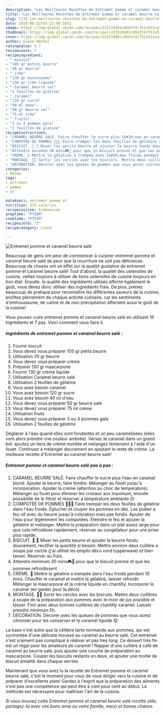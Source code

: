 ```yaml
---
description: "Les Meilleures Recettes de Entremet pomme et caramel beurre salé"
title: "Les Meilleures Recettes de Entremet pomme et caramel beurre salé"
slug: 5133-les-meilleures-recettes-de-entremet-pomme-et-caramel-beurre-sale
date: 2020-08-22T05:22:08.585Z
image: https://img-global.cpcdn.com/recipes/223318401c0bb37d/751x532cq70/entremet-pomme-et-caramel-beurre-sale-photo-principale-de-la-recette.jpg
thumbnail: https://img-global.cpcdn.com/recipes/223318401c0bb37d/751x532cq70/entremet-pomme-et-caramel-beurre-sale-photo-principale-de-la-recette.jpg
cover: https://img-global.cpcdn.com/recipes/223318401c0bb37d/751x532cq70/entremet-pomme-et-caramel-beurre-sale-photo-principale-de-la-recette.jpg
author: Glenn Mendez
ratingvalue: 4.7
reviewcount: 7
recipeingredient:
- " biscuit"
- "105 gr petits beurre"
- "20 gr beurre"
- " crme"
- "130 gr mascarpone"
- "130 gr crme liquide"
- " Caramel beurre sal"
- "2 feuilles de glatine"
- " caramel"
- "120 gr sucre"
- "40 ml deau"
- "50 gr beurre sal"
- "75 ml crme"
- " fruits"
- "3 ou 4 pommes gala"
- "2 feuilles de glatine"
recipeinstructions:
- "CARAMEL BEURRE SALÉ. Faire chauffer le sucre plus l&#39;eau en caramel blond. Ajouter le beurre, faire fondre. Mélanger au fouet jusqu&#39;à incorporation. Ajouter la crème (attention au choc de température). Mélanger au fouet pour éliminer les cristaux aux maximum, ensuite possibilité de le filtrer et réserver a température ambiante 😊"
- "COMPOTÉE DE POMMES 🍎🍏🍎 Faire tremper les deux feuilles de gélatine dans l&#39;eau froide. Éplucher et couper les pommes en dés. Les poêler à feu vif avec du beurre jusqu&#39;à coloration mais pas fondu. Ajouter de l&#39;eau pour légèrement les compotées. Éteindre le feu et ajouter la gélatine et mélanger. Mettre la préparation dans un plat assez large pour que cela refroidisse rapidement, réserver au congélateur pour une prise plus rapide."
- "BISCUIT. 🍪 🍪 Mixer les petits beurre et ajouter le beurre fondu doucement, rectifier la quantité si besoin. Mettre environ deux cuillère à soupe par cercle (j&#39;ai utilisé les empilo déco rond tupperware) et bien tasser. Réserver au frais."
- "Attendre minimum 30 mins🎮🎲 pour que le biscuit prenne et que les pommes refroidissent"
- "CRÈME. 🍶 Mettre la gélatine a trempée dans l&#39;eau froide pendant 10 mins. Chauffer le caramel et mettre la gélatine, laisser refroidir. Mélanger le mascarpone et la crème liquide en chantilly. Incorporer le caramel (en garder pour la déco)"
- "MONTAGE. 🍰🥧 Sortir les cercles avec les biscuits. Mettre deux cuillères à soupe de la préparation aux pommes avec le moin de jus possible et tasser. Finir avec deux bonnes cuillères de chantilly caramel. Laisser prendre minimum 5h."
- "DÉCORATION. Décorer avec les queues de pommes que vous aurez citronner pour les conserver et le caramel liquide 😋"
categories:
- Resep
tags:
- entremet
- pomme
- et

katakunci: entremet pomme et 
nutrition: 175 calories
recipecuisine: Indonesian
preptime: "PT26M"
cooktime: "PT53M"
recipeyield: "2"
recipecategory: Lunch

---
```



![Entremet pomme et caramel beurre salé](https://img-global.cpcdn.com/recipes/223318401c0bb37d/751x532cq70/entremet-pomme-et-caramel-beurre-sale-photo-principale-de-la-recette.jpg)

Beaucoup de gens ont peur de commencer à cuisiner entremet pomme et caramel beurre salé de peur que la nourriture ne soit pas délicieuse. Beaucoup de choses ont un effet sur la qualité gustative de entremet pomme et caramel beurre salé! Tout d'abord, la qualité des ustensiles de cuisine, veillez toujours à utiliser de bons ustensiles de cuisine toujours en bon état. Ensuite, la qualité des ingrédients utilisés affecte également le goût, vous devez donc utiliser des ingrédients frais. De plus, prenez beaucoup de pratique pour reconnaître les différentes saveurs de la cuisine, profitez pleinement de chaque activité culinaire, car les sentiments d'enthousiasme, de calme et de non-précipitation affectent aussi le goût de la cuisine!

<!--inarticleads1-->

Vous pouvez cuire entremet pomme et caramel beurre salé en utilisant 16 Ingrédients et 7 pas. Voici comment vous faire il.

##### Ingrédients de entremet pomme et caramel beurre salé :

1. Fournir  biscuit
1. Vous devez vous préparer 105 gr petits beurre
1. Utilisation 20 gr beurre
1. Vous devez vous préparer  crème
1. Préparer 130 gr mascarpone
1. Fournir 130 gr crème liquide
1. Utilisation  Caramel beurre salé
1. Utilisation 2 feuilles de gélatine
1. Vous avez besoin  caramel
1. Vous avez besoin 120 gr sucre
1. Vous avez besoin 40 ml d&#39;eau
1. Vous devez vous préparer 50 gr beurre salé
1. Vous devez vous préparer 75 ml crème
1. Utilisation  fruits
1. Vous devez vous préparer 3 ou 4 pommes gala
1. Utilisation 2 feuilles de gélatine


Déglacer à l&#39;eau quand elles sont fondantes et un peu caramélisées (elles vont alors prendre une couleur ambrée). Versez le caramel dans un grand bol, ajoutez un tiers de crème montée et mélangez lentement à l&#39;aide d&#39;un fouet. Continuez à mélanger doucement en ajoutant le reste de crème. La meilleure recette d&#39;Entremet au caramel beurre salé! 

<!--inarticleads2-->

##### Entremet pomme et caramel beurre salé pas à pas :

1. CARAMEL BEURRE SALÉ. Faire chauffer le sucre plus l&#39;eau en caramel blond. Ajouter le beurre, faire fondre. Mélanger au fouet jusqu&#39;à incorporation. Ajouter la crème (attention au choc de température). Mélanger au fouet pour éliminer les cristaux aux maximum, ensuite possibilité de le filtrer et réserver a température ambiante 😊
1. COMPOTÉE DE POMMES 🍎🍏🍎 Faire tremper les deux feuilles de gélatine dans l&#39;eau froide. Éplucher et couper les pommes en dés. Les poêler à feu vif avec du beurre jusqu&#39;à coloration mais pas fondu. Ajouter de l&#39;eau pour légèrement les compotées. Éteindre le feu et ajouter la gélatine et mélanger. Mettre la préparation dans un plat assez large pour que cela refroidisse rapidement, réserver au congélateur pour une prise plus rapide.
1. BISCUIT. 🍪 🍪 Mixer les petits beurre et ajouter le beurre fondu doucement, rectifier la quantité si besoin. Mettre environ deux cuillère à soupe par cercle (j&#39;ai utilisé les empilo déco rond tupperware) et bien tasser. Réserver au frais.
1. Attendre minimum 30 mins🎮🎲 pour que le biscuit prenne et que les pommes refroidissent
1. CRÈME. 🍶 Mettre la gélatine a trempée dans l&#39;eau froide pendant 10 mins. Chauffer le caramel et mettre la gélatine, laisser refroidir. Mélanger le mascarpone et la crème liquide en chantilly. Incorporer le caramel (en garder pour la déco)
1. MONTAGE. 🍰🥧 Sortir les cercles avec les biscuits. Mettre deux cuillères à soupe de la préparation aux pommes avec le moin de jus possible et tasser. Finir avec deux bonnes cuillères de chantilly caramel. Laisser prendre minimum 5h.
1. DÉCORATION. Décorer avec les queues de pommes que vous aurez citronner pour les conserver et le caramel liquide 😋


La base n&#39;est autre que la célèbre tarte normande aux pommes, qui est surmontée d&#39;une délicate mousse au caramel au beurre salé. Cet entremet n&#39;est vraiment pas compliqué à réaliser et pas très long. Ce dessert très fin est un régal pour les amateurs de caramel ! Napper d&#39;une cuillère à café de caramel au beurre salé, puis ajouter une couche de préparation au mascarpone. Couper les biscuits restants en deux, et ajouter une moitié de biscuit émietté dans chaque verrine. 

<!--inarticleads1-->

<p>
Maintenant que vous avez lu la recette de Entremet pomme et caramel beurre salé, c'est le moment pour vous de vous diriger vers la cuisine et de préparer d'excellents plats! Gardez à l'esprit que la préparation des aliments n'est pas une compétence qui peut être à cent pour cent au début. La méthode est nécessaire pour maîtriser l'art de la cuisine.
</p>

<p>
<i>Si vous trouvez cette Entremet pomme et caramel beurre salé recette utile, partagez-la avec vos bons amis ou votre famille, merci et bonne chance.</i>
</p>

